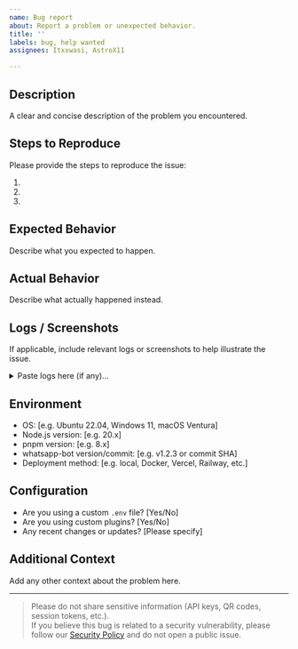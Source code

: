 ```yaml
---
name: Bug report
about: Report a problem or unexpected behavior.
title: ''
labels: bug, help wanted
assignees: Itxxwasi, AstroX11

---
```


## Description

A clear and concise description of the problem you encountered.

## Steps to Reproduce

Please provide the steps to reproduce the issue:

1. 
2. 
3. 

## Expected Behavior

Describe what you expected to happen.

## Actual Behavior

Describe what actually happened instead.

## Logs / Screenshots

If applicable, include relevant logs or screenshots to help illustrate the issue.

<details>
<summary>Paste logs here (if any)...</summary>

```
PASTE YOUR LOGS HERE
```
</details>

## Environment

- OS: [e.g. Ubuntu 22.04, Windows 11, macOS Ventura]
- Node.js version: [e.g. 20.x]
- pnpm version: [e.g. 8.x]
- whatsapp-bot version/commit: [e.g. v1.2.3 or commit SHA]
- Deployment method: [e.g. local, Docker, Vercel, Railway, etc.]

## Configuration

- Are you using a custom `.env` file? [Yes/No]
- Are you using custom plugins? [Yes/No]
- Any recent changes or updates? [Please specify]

## Additional Context

Add any other context about the problem here.

---

> Please do not share sensitive information (API keys, QR codes, session tokens, etc.).  
> If you believe this bug is related to a security vulnerability, please follow our [Security Policy](../../SECURITY.md) and do not open a public issue.
